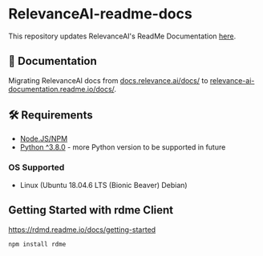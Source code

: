 # RelevanceAI-readme-docs

This repository updates RelevanceAI's ReadMe Documentation [here](https://relevance-ai-documentation.readme.io/docs/).

## 🧠 Documentation

Migrating RelevanceAI docs from [docs.relevance.ai/docs/](https://docs.relevance.ai/docs/) to [relevance-ai-documentation.readme.io/docs/](https://relevance-ai-documentation.readme.io/docs/).


## 🛠️  Requirements

- [Node.JS/NPM](https://docs.npmjs.com/downloading-and-installing-node-js-and-npm)
- [Python ^3.8.0](https://www.python.org/downloads/release/python-380/) - more Python version to be supported in future

### OS Supported

- Linux (Ubuntu 18.04.6 LTS (Bionic Beaver) Debian)


## Getting Started with rdme Client

https://rdmd.readme.io/docs/getting-started


```
npm install rdme
```

